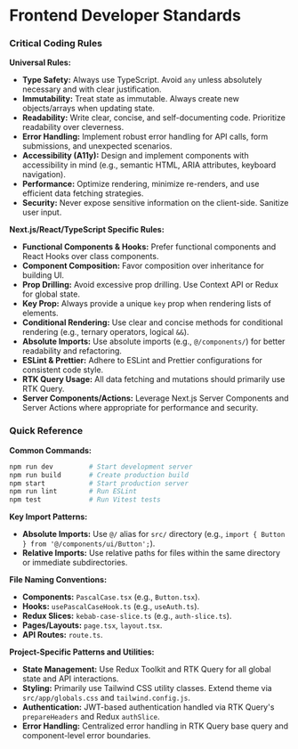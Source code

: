 # Frontend Developer Standards

### Critical Coding Rules

**Universal Rules:**
- **Type Safety:** Always use TypeScript. Avoid `any` unless absolutely necessary and with clear justification.
- **Immutability:** Treat state as immutable. Always create new objects/arrays when updating state.
- **Readability:** Write clear, concise, and self-documenting code. Prioritize readability over cleverness.
- **Error Handling:** Implement robust error handling for API calls, form submissions, and unexpected scenarios.
- **Accessibility (A11y):** Design and implement components with accessibility in mind (e.g., semantic HTML, ARIA attributes, keyboard navigation).
- **Performance:** Optimize rendering, minimize re-renders, and use efficient data fetching strategies.
- **Security:** Never expose sensitive information on the client-side. Sanitize user input.

**Next.js/React/TypeScript Specific Rules:**
- **Functional Components & Hooks:** Prefer functional components and React Hooks over class components.
- **Component Composition:** Favor composition over inheritance for building UI.
- **Prop Drilling:** Avoid excessive prop drilling. Use Context API or Redux for global state.
- **Key Prop:** Always provide a unique `key` prop when rendering lists of elements.
- **Conditional Rendering:** Use clear and concise methods for conditional rendering (e.g., ternary operators, logical `&&`).
- **Absolute Imports:** Use absolute imports (e.g., `@/components/`) for better readability and refactoring.
- **ESLint & Prettier:** Adhere to ESLint and Prettier configurations for consistent code style.
- **RTK Query Usage:** All data fetching and mutations should primarily use RTK Query.
- **Server Components/Actions:** Leverage Next.js Server Components and Server Actions where appropriate for performance and security.

### Quick Reference

**Common Commands:**
```bash
npm run dev         # Start development server
npm run build       # Create production build
npm start           # Start production server
npm run lint        # Run ESLint
npm test            # Run Vitest tests
```

**Key Import Patterns:**
- **Absolute Imports:** Use `@/` alias for `src/` directory (e.g., `import { Button } from '@/components/ui/Button';`).
- **Relative Imports:** Use relative paths for files within the same directory or immediate subdirectories.

**File Naming Conventions:**
- **Components:** `PascalCase.tsx` (e.g., `Button.tsx`).
- **Hooks:** `usePascalCaseHook.ts` (e.g., `useAuth.ts`).
- **Redux Slices:** `kebab-case-slice.ts` (e.g., `auth-slice.ts`).
- **Pages/Layouts:** `page.tsx`, `layout.tsx`.
- **API Routes:** `route.ts`.

**Project-Specific Patterns and Utilities:**
- **State Management:** Use Redux Toolkit and RTK Query for all global state and API interactions.
- **Styling:** Primarily use Tailwind CSS utility classes. Extend theme via `src/app/globals.css` and `tailwind.config.js`.
- **Authentication:** JWT-based authentication handled via RTK Query's `prepareHeaders` and Redux `authSlice`.
- **Error Handling:** Centralized error handling in RTK Query base query and component-level error boundaries.